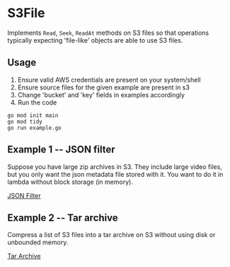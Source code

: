 # S3File 

Implements `Read`, `Seek`, `ReadAt` methods on S3 files so that operations
typically expecting 'file-like' objects are able to use S3 files.

## Usage 

1. Ensure valid AWS credentials are present on your system/shell
2. Ensure source files for the given example are present in s3 
3. Change 'bucket' and 'key' fields in examples accordingly
4. Run the code

```
go mod init main 
go mod tidy 
go run example.go
```

## Example 1 -- JSON filter

Suppose you have large zip archives in S3.  They include large video files, but
you only want the json metadata file stored with it. You want to do it in
lambda without block storage (in memory).

[JSON Filter](./examples/zip_filter/zip_filter.go)

## Example 2 -- Tar archive

Compress a list of S3 files into a tar archive on S3 without using disk or
unbounded memory.

[Tar Archive](./examples/tar_maker/tar_maker.go)
